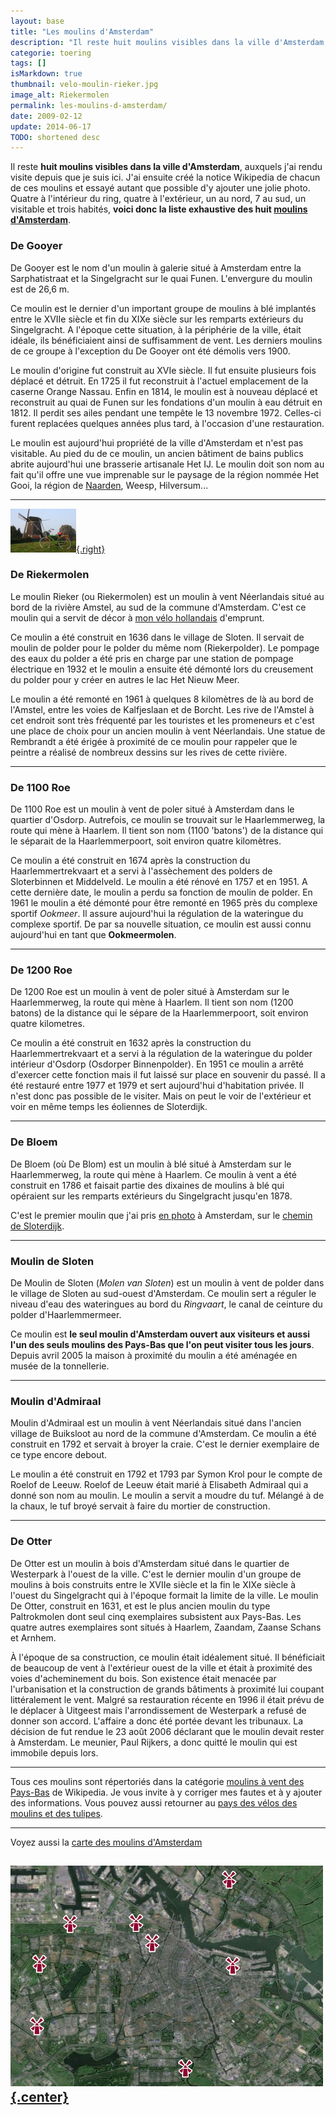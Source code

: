 ```yaml
---
layout: base
title: "Les moulins d'Amsterdam"
description: "Il reste huit moulins visibles dans la ville d'Amsterdam, auxquels j'ai rendu visite depuis que je suis ici. J'ai ensuite créé la notice Wikipedia de chacun d"
categorie: toering
tags: []
isMarkdown: true
thumbnail: velo-moulin-rieker.jpg
image_alt: Riekermolen
permalink: les-moulins-d-amsterdam/
date: 2009-02-12
update: 2014-06-17
TODO: shortened desc
---
```


Il reste **huit moulins visibles dans la ville d'Amsterdam**, auxquels j'ai rendu visite depuis que je suis ici. J'ai ensuite créé la notice Wikipedia de chacun de ces moulins et essayé autant que possible d'y ajouter une jolie photo. Quatre à l'intérieur du ring, quatre à l'extérieur, un au nord, 7 au sud, un visitable et trois habités, **voici donc la liste exhaustive des huit [moulins d'Amsterdam](/les-moulins-d-amsterdam)**.

### De Gooyer
<!-- [![http://upload.wikimedia.org/wikipedia/commons/thumb/5/5c/De-Gooyer-Molen-ij-brouwerij-img_4031carre800.jpg/120px-De-Gooyer-Molen-ij-brouwerij-img_4031carre800.jpg](De Gooyer){.right}](http://commons.wikimedia.org/wiki/File:De-Gooyer-Molen-ij-brouwerij-img_4031carre800.jpg) -->
De Gooyer est le nom d'un moulin à galerie situé à Amsterdam entre la Sarphatistraat et la Singelgracht sur le quai Funen. L'envergure du moulin est de 26,6 m.

Ce moulin est le dernier d'un important groupe de moulins à blé implantés entre le XVIIe siècle et fin du XIXe siècle sur les remparts extérieurs du Singelgracht. A l'époque cette situation, à la périphérie de la ville, était idéale, ils bénéficiaient ainsi de suffisamment de vent. Les derniers moulins de ce groupe à l'exception du De Gooyer ont été démolis vers 1900.

Le moulin d'origine fut construit au XVIe siècle. Il fut ensuite plusieurs fois déplacé et détruit. En 1725 il fut reconstruit à l'actuel emplacement de la caserne Orange Nassau. Enfin en 1814, le moulin est à nouveau déplacé et reconstruit au quai de Funen sur les fondations d'un moulin à eau détruit en 1812. Il perdit ses ailes pendant une tempête le 13 novembre 1972. Celles-ci furent replacées quelques années plus tard, à l'occasion d'une restauration.

Le moulin est aujourd'hui propriété de la ville d'Amsterdam et n'est pas visitable. Au pied du de ce moulin, un ancien bâtiment de bains publics abrite aujourd'hui une brasserie artisanale Het IJ. Le moulin doit son nom au fait qu'il offre une vue imprenable sur le paysage de la région nommée Het Gooi, la région de [Naarden](/naarden-c-etait-dimanche), Weesp, Hilversum...

----
[![Riekermolen](velo-moulin-rieker.jpg){.right}](/plein-de-velos-hollandais)
### De Riekermolen

Le moulin Rieker (ou Riekermolen) est un moulin à vent Néerlandais situé au bord de la rivière Amstel, au sud de la commune d'Amsterdam. C'est ce moulin qui a servit de décor à [mon vélo hollandais](/plein-de-velos-hollandais) d'emprunt. 

Ce moulin a été construit en 1636 dans le village de Sloten. Il servait de moulin de polder pour le polder du même nom (Riekerpolder). Le pompage des eaux du polder a été pris en charge par une station de pompage électrique en 1932 et le moulin a ensuite été démonté lors du creusement du polder pour y créer en autres le lac Het Nieuw Meer.

Le moulin a été remonté en 1961 à quelques 8 kilomètres de là au bord de l'Amstel, entre les voies de Kalfjeslaan et de Borcht. Les rive de l'Amstel à cet endroit sont très fréquenté par les touristes et les promeneurs et c'est une place de choix pour un ancien moulin à vent Néerlandais. Une statue de Rembrandt a été érigée à proximité de ce moulin pour rappeler que le peintre a réalisé de nombreux dessins sur les rives de cette rivière.

----
<!-- HTML -->
<a name="1100roe"></a>
<!-- / HTML -->
### De 1100 Roe
<!-- [![http://farm3.static.flickr.com/2173/2275226657_6084d390a7_m.jpg](De 1100 Roe){.right}](http://www.flickr.com/photos/13274211@N00/2275226657/) -->
De 1100 Roe est un moulin à vent de poler situé à Amsterdam dans le quartier d'Osdorp. Autrefois, ce moulin se trouvait sur le Haarlemmerweg, la route qui mène à Haarlem. Il tient son nom (1100 'batons') de la distance qui le séparait de la Haarlemmerpoort, soit environ quatre kilomètres.

Ce moulin a été construit en 1674 après la construction du Haarlemmertrekvaart et a servi à l'assèchement des polders de Sloterbinnen et Middelveld. Le moulin a été rénové en 1757 et en 1951. A cette dernière date, le moulin a perdu sa fonction de moulin de polder. En 1961 le moulin a été démonté pour être remonté en 1965 près du complexe sportif *Ookmeer*. Il assure aujourd'hui la régulation de la wateringue du complexe sportif. De par sa nouvelle situation, ce moulin est aussi connu aujourd'hui en tant que **Ookmeermolen**.

<!-- HTML -->
<a name="1200roe"></a>
<!-- / HTML -->
----
### De 1200 Roe
<!-- [![http://upload.wikimedia.org/wikipedia/commons/thumb/5/5f/1200-roe.jpg/120px-1200-roe.jpg](De 1200 Roe){.right}](http://fr.wikipedia.org/wiki/Fichier:1200-roe.jpg) -->
De 1200 Roe est un moulin à vent de poler situé à Amsterdam sur le Haarlemmerweg, la route qui mène à Haarlem. Il tient son nom (1200 batons) de la distance qui le sépare de la Haarlemmerpoort, soit environ quatre kilometres.

Ce moulin a été construit en 1632 après la construction du Haarlemmertrekvaart et a servi à la régulation de la wateringue du polder intérieur d'Osdorp (Osdorper Binnenpolder). En 1951 ce moulin a arrêté d'exercer cette fonction mais il fut laissé sur place en souvenir du passé. Il a été restauré entre 1977 et 1979 et sert aujourd'hui d'habitation privée. Il n'est donc pas possible de le visiter. Mais on peut le voir de l'extérieur et voir en même temps les éoliennes de Sloterdijk.

----
<!-- [![http://farm2.static.flickr.com/1063/634276388_b1f62dd7f2_m.jpg](De Bloem){.right}](http://www.flickr.com/photos/13274211@N00/634276388/) -->
### De Bloem
De Bloem (où De Blom) est un moulin à blé situé à Amsterdam sur le Haarlemmerweg, la route qui mène à Haarlem. Ce moulin à vent a été construit en 1786 et faisait partie des dixaines de moulins à blé qui opéraient sur les remparts extérieurs du Singelgracht jusqu'en 1878.

C'est le premier moulin que j'ai pris [en photo](http://www.flickr.com/photos/13274211@N00/634276388/) à Amsterdam, sur le [chemin de Sloterdijk](/un-tour-a-sloterdijk).

----
<!-- [![http://upload.wikimedia.org/wikipedia/commons/thumb/9/9b/Molen-van-Sloten.jpg/85px-Molen-van-Sloten.jpg](Molen de Sloten){.right}](http://commons.wikimedia.org/wiki/File:Molen-van-Sloten.jpg) -->
### Moulin de Sloten

De Moulin de Sloten (*Molen van Sloten*) est un moulin à vent de polder dans le village de Sloten au sud-ouest d'Amsterdam. Ce moulin sert a réguler le niveau d'eau des wateringues au bord du *Ringvaart*, le canal de ceinture du polder d'Haarlemmermeer.

Ce moulin est **le seul moulin d'Amsterdam ouvert aux visiteurs et aussi l'un des seuls moulins des Pays-Bas que l'on peut visiter tous les jours**. Depuis avril 2005 la maison à proximité du moulin a été aménagée en musée de la tonnellerie.

----
<!-- [((http://upload.wikimedia.org/wikipedia/commons/thumb/1/13/D%27Admiraal_Molen.jpg/104px-D%27Admiraal_Molen.jpg|D'admiraal|R))|http://commons.wikimedia.org/wiki/File:D%27Admiraal_Molen.jpg] -->
### Moulin d'Admiraal

Moulin d'Admiraal est un moulin à vent Néerlandais situé dans l'ancien village de Buiksloot au nord de la commune d'Amsterdam. Ce moulin a été construit en 1792 et servait à broyer la craie. C'est le dernier exemplaire de ce type encore debout.

Le moulin a été construit en 1792 et 1793 par Symon Krol pour le compte de Roelof de Leeuw. Roelof de Leeuw était marié à Elisabeth Admiraal qui a donné son nom au moulin. Le moulin a servit a moudre du tuf. Mélangé à de la chaux, le tuf broyé servait à faire du mortier de construction.

----
<!-- [![http://farm2.static.flickr.com/1027/707403921_700b84f0be_m.jpg](De Otter){.right}](http://www.flickr.com/photos/13274211@N00/707403921/) -->
### De Otter

De Otter est un moulin à bois d'Amsterdam situé dans le quartier de Westerpark à l'ouest de la ville. C'est le dernier moulin d'un groupe de moulins à bois construits entre le XVIIe siècle et la fin le XIXe siècle à l'ouest du Singelgracht qui à l'époque formait la limite de la ville. Le moulin De Otter, construit en 1631, et est le plus ancien moulin du type Paltrokmolen dont seul cinq exemplaires subsistent aux Pays-Bas. Les quatre autres exemplaires sont situés à Haarlem, Zaandam, Zaanse Schans et Arnhem.

À l'époque de sa construction, ce moulin était idéalement situé. Il bénéficiait de beaucoup de vent à l'extérieur ouest de la ville et était à proximité des voies d'acheminement du bois. Son existence était menacée par l'urbanisation et la construction de grands bâtiments à proximité lui coupant littéralement le vent. Malgré sa restauration récente en 1996 il était prévu de le déplacer à Uitgeest mais l'arrondissement de Westerpark a refusé de donner son accord. L'affaire a donc été portée devant les tribunaux. La décision de fut rendue le 23 août 2006 déclarant que le moulin devait rester à Amsterdam. Le meunier, Paul Rijkers, a donc quitté le moulin qui est immobile depuis lors.

----
Tous ces moulins sont répertoriés dans la catégorie [moulins à vent des Pays-Bas](https://fr.wikipedia.org/wiki/Cat%C3%A9gorie:Moulin_%C3%A0_vent_aux_Pays-Bas) de Wikipedia. Je vous invite à y corriger mes fautes et à y ajouter des informations. Vous pouvez aussi retourner au [pays des vélos des moulins et des tulipes](/pays-des-velos-moulins-tulipes).

----
Voyez aussi la [carte des moulins d'Amsterdam](/la-carte-des-moulins-d-amsterdam)

[![Carte avec les huits Moulins d'Amsterdam](carte-des-moulins-amsterdam.png){.center}](/la-carte-des-moulins-d-amsterdam)
---